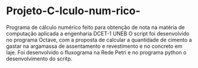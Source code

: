 # Projeto-C-lculo-num-rico-
Programa de cálculo numérico feito para obtenção de nota na matéria de computação aplicada a engenharia DCET-1 UNEB
O script foi desenvolvido no programa Octave, com a proposta de calcular a quantidade de cimento a gastar na argamassa de assentamento e revestimento e no concreto em laje. Foi desenvolvido o fluxograma na Rede Petri e no programa python o desenvolvimento do scritp.
